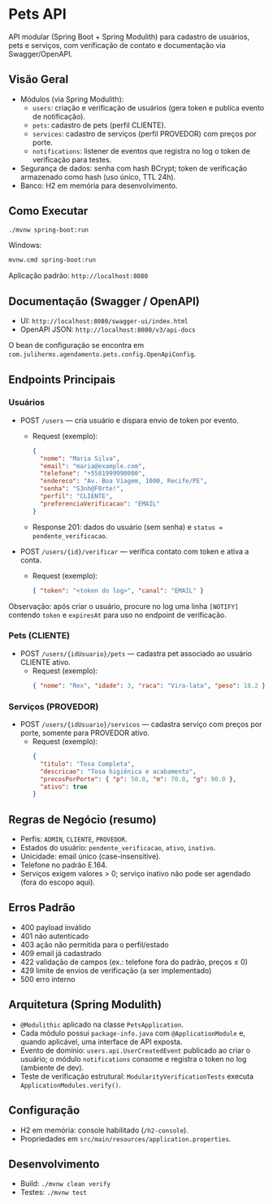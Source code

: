 # Pets API

API modular (Spring Boot + Spring Modulith) para cadastro de usuários, pets e serviços, com verificação de contato e documentação via Swagger/OpenAPI.

## Visão Geral
- Módulos (via Spring Modulith):
  - `users`: criação e verificação de usuários (gera token e publica evento de notificação).
  - `pets`: cadastro de pets (perfil CLIENTE).
  - `services`: cadastro de serviços (perfil PROVEDOR) com preços por porte.
  - `notifications`: listener de eventos que registra no log o token de verificação para testes.
- Segurança de dados: senha com hash BCrypt; token de verificação armazenado como hash (uso único, TTL 24h).
- Banco: H2 em memória para desenvolvimento.

## Como Executar
```bash
./mvnw spring-boot:run
```
Windows:
```bash
mvnw.cmd spring-boot:run
```

Aplicação padrão: `http://localhost:8080`

## Documentação (Swagger / OpenAPI)
- UI: `http://localhost:8080/swagger-ui/index.html`
- OpenAPI JSON: `http://localhost:8080/v3/api-docs`

O bean de configuração se encontra em `com.juliherms.agendamento.pets.config.OpenApiConfig`.

## Endpoints Principais
### Usuários
- POST `/users` — cria usuário e dispara envio de token por evento.
  - Request (exemplo):
    ```json
    {
      "nome": "Maria Silva",
      "email": "maria@example.com",
      "telefone": "+5581999990000",
      "endereco": "Av. Boa Viagem, 1000, Recife/PE",
      "senha": "S3nh@F0rte!",
      "perfil": "CLIENTE",
      "preferenciaVerificacao": "EMAIL"
    }
    ```
  - Response 201: dados do usuário (sem senha) e `status = pendente_verificacao`.

- POST `/users/{id}/verificar` — verifica contato com token e ativa a conta.
  - Request (exemplo):
    ```json
    { "token": "<token do log>", "canal": "EMAIL" }
    ```

Observação: após criar o usuário, procure no log uma linha `[NOTIFY]` contendo `token` e `expiresAt` para uso no endpoint de verificação.

### Pets (CLIENTE)
- POST `/users/{idUsuario}/pets` — cadastra pet associado ao usuário CLIENTE ativo.
  - Request (exemplo):
    ```json
    { "nome": "Rex", "idade": 3, "raca": "Vira-lata", "peso": 18.2 }
    ```

### Serviços (PROVEDOR)
- POST `/users/{idUsuario}/servicos` — cadastra serviço com preços por porte, somente para PROVEDOR ativo.
  - Request (exemplo):
    ```json
    {
      "titulo": "Tosa Completa",
      "descricao": "Tosa higiênica e acabamento",
      "precosPorPorte": { "p": 50.0, "m": 70.0, "g": 90.0 },
      "ativo": true
    }
    ```

## Regras de Negócio (resumo)
- Perfis: `ADMIN`, `CLIENTE`, `PROVEDOR`.
- Estados do usuário: `pendente_verificacao`, `ativo`, `inativo`.
- Unicidade: email único (case-insensitive).
- Telefone no padrão E.164.
- Serviços exigem valores > 0; serviço inativo não pode ser agendado (fora do escopo aqui).

## Erros Padrão
- 400 payload inválido
- 401 não autenticado
- 403 ação não permitida para o perfil/estado
- 409 email já cadastrado
- 422 validação de campos (ex.: telefone fora do padrão, preços ≤ 0)
- 429 limite de envios de verificação (a ser implementado)
- 500 erro interno

## Arquitetura (Spring Modulith)
- `@Modulithic` aplicado na classe `PetsApplication`.
- Cada módulo possui `package-info.java` com `@ApplicationModule` e, quando aplicável, uma interface de API exposta.
- Evento de domínio: `users.api.UserCreatedEvent` publicado ao criar o usuário; o módulo `notifications` consome e registra o token no log (ambiente de dev).
- Teste de verificação estrutural: `ModularityVerificationTests` executa `ApplicationModules.verify()`.

## Configuração
- H2 em memória: console habilitado (`/h2-console`).
- Propriedades em `src/main/resources/application.properties`.

## Desenvolvimento
- Build: `./mvnw clean verify`
- Testes: `./mvnw test`
